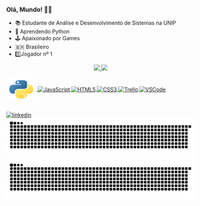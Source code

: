 ### Olá, Mundo! 🖖🏼

- 📚 Estudante de Análise e Desenvolvimento de Sistemas na UNIP
- 🐍 Aprendendo Python
- 🕹️ Apaixonado por Games
- 🇧🇷 Brasileiro 
- 1️⃣Jogador nº 1

<div align="center">
  <a href="https://github.com/Isouz">
  <img height="180em" src="https://github-readme-stats.vercel.app/api?username=Isouz&show_icons=true&theme=chartreuse-dark&include_all_commits=true&count_private=true"/>
  <img height="180em" src="https://github-readme-stats.vercel.app/api/top-langs/?username=Isouz&layout=compact&langs_count=7&theme=chartreuse-dark"/>
</div>
  
</div>
<div style="display: inline_block"><br>
  <img align="center" alt="Python" height="60" width="80" src="https://raw.githubusercontent.com/devicons/devicon/master/icons/python/python-original.svg">
  <img align="center" alt="JavaScript" height="60" width="80" src="https://cdn.jsdelivr.net/gh/devicons/devicon/icons/javascript/javascript-original.svg" />
  <img align="center" alt="HTML5" height="60" width="80" src="https://cdn.jsdelivr.net/gh/devicons/devicon/icons/html5/html5-original.svg" />
  <img align="center" alt="CSS3" height="60" width="80" src="https://cdn.jsdelivr.net/gh/devicons/devicon/icons/css3/css3-original.svg" />
  <img align="center" alt="Trello" height="60" width="80" src="https://cdn.jsdelivr.net/gh/devicons/devicon/icons/trello/trello-plain.svg" />   
  <img align="center" alt="VSCode" height="60" width="80" src="https://cdn.jsdelivr.net/gh/devicons/devicon/icons/vscode/vscode-original.svg" />   
  <!--https://cdn.jsdelivr.net/gh/devicons/devicon/icons/sqlite/sqlite-original.svg
      https://cdn.jsdelivr.net/gh/devicons/devicon/icons/github/github-original.svg
      https://cdn.jsdelivr.net/gh/devicons/devicon/icons/linux/linux-original.svg  -->
</div>

##

<div>
   <a href="https://www.linkedin.com/in/igor-souza-89a9a61a0/" target="_blank">
     <img src="https://img.shields.io/badge/LinkedIn-0077B5?style=for-the-badge&logo=linkedin&logoColor=white" alt="linkedin" target="_blank">
  </a>
</div>

<!-- Snake contributions graph https://github.com/Platane/snk -->
<div align="center">
  <img src="https://github.com/Isouz/Isouz/blob/output/github-snake-dark.svg#gh-dark-mode-only" alt="GitHub Stats Overview"/>
  <img src="https://github.com/Isouz/Isouz/blob/output/github-snake.svg#gh-light-mode-only" alt="GitHub Stats Overview"/>
</div>
<br>
